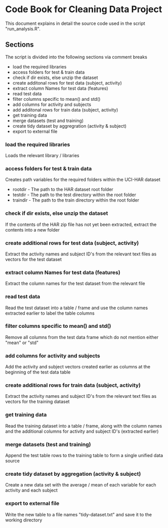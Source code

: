 # Code Book for Cleaning Data Project

This document explains in detail the source code used in the script "run_analysis.R".

## Sections

The script is divided into the following sections via comment breaks

* load the required libraries
* access folders for test & train data
* check if dir exists, else unzip the dataset
* create additonal rows for test data (subject, activity)
* extract column Names for test data (features)
* read test data
* filter columns specific to mean() and std()
* add columns for activity and subjects
* add additonal rows for train data (subject, activity)
* get training data
* merge datasets (test and training)
* create tidy dataset by aggregration (activity & subject)
* export to external file

### load the required libraries

Loads the relevant library / libraries

### access folders for test & train data

Creates path variables for the required folders within the UCI-HAR dataset

* rootdir - The path to the HAR dataset root folder
* testdir - The path to the test directory within the root folder
* traindir - The path to the train directory within the root folder

### check if dir exists, else unzip the dataset

If the contents of the HAR zip file has not yet been extracted, extract the contents into a new folder 

### create additional rows for test data (subject, activity)

Extract the activity names and subject ID's from the relevant text files as vectors for the test dataset

### extract column Names for test data (features)

Extract the column names for the test dataset from the relevant file

### read test data

Read the test dataset into a table / frame and use the column names extracted earlier to label the table columns 

### filter columns specific to mean() and std()

Remove all columns from the test data frame which do not mention either "mean" or "std"

### add columns for activity and subjects

Add the activity and subject vectors created earlier as columns at the beginning of the test data table

### create additional rows for train data (subject, activity)

Extract the activity names and subject ID's from the relevant text files as vectors for the training dataset

### get training data

Read the training dataset into a table / frame, along with the column names and the additional columns for activity and subject ID's (extracted earlier)

### merge datasets (test and training)

Append the test table rows to the training table to form a single unified data source

### create tidy dataset by aggregation (activity & subject)

Create a new data set with the average / mean of each variable for each activity and each subject

### export to external file

Write the new table to a file names "tidy-dataset.txt" and save it to the working directory


